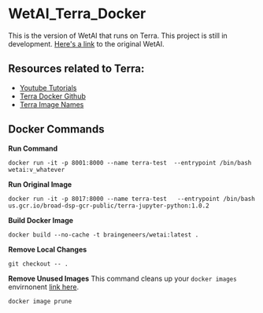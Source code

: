 # WetAI_Terra_Docker
This is the version of WetAI that runs on Terra. This project is still in development. [Here's a link](https://github.com/braingeneers/WetAI_Docker) to the original WetAI. 


## Resources related to Terra:
* [Youtube Tutorials](https://www.youtube.com/channel/UCkXAqpR5Hk1ZmNd2-1K2l5Q/playlists)
* [Terra Docker Github](https://github.com/DataBiosphere/terra-docker/tree/master/terra-jupyter-python)
* [Terra Image Names](https://console.cloud.google.com/gcr/images/broad-dsp-gcr-public/US/terra-jupyter-python?gcrImageListsize=30)

## Docker Commands
**Run Command**
```
docker run -it -p 8001:8000 --name terra-test  --entrypoint /bin/bash wetai:v_whatever
```
**Run Original Image**
```
docker run -it -p 8017:8000 --name terra-test   --entrypoint /bin/bash us.gcr.io/broad-dsp-gcr-public/terra-jupyter-python:1.0.2
```
**Build Docker Image**
```
docker build --no-cache -t braingeneers/wetai:latest .  
```
**Remove Local Changes**
```
git checkout -- .
```
**Remove Unused Images**
This command cleans up your `docker images` envirnonent [link here](https://stackoverflow.com/questions/33913020/docker-remove-none-tag-images). 
```
docker image prune
```

